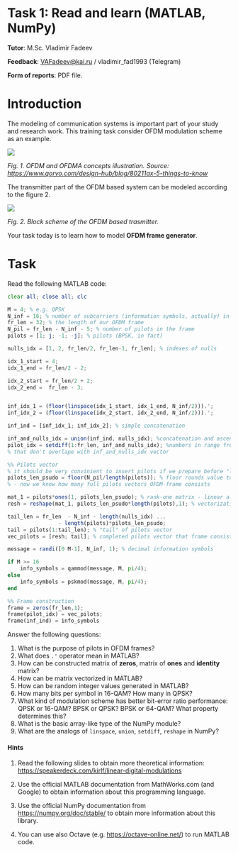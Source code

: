 # Task 1: Read and learn (MATLAB, NumPy)

**Tutor**: M.Sc. Vladimir Fadeev

**Feedback**: VAFadeev@kai.ru / vladimir_fad1993 (Telegram)

**Form of reports**: PDF file.

# Introduction

The modeling of communication systems is important part of your study and research work. This training task consider OFDM modulation scheme as an example.

![](https://www.qorvo.com/-/media/images/qorvopublic/blog/2017/80211ax/ofdm-vs-ofdma-trucks_4.jpg?la=en&hash=BF9CF410721AB0FF30BA400B34AEFAEC4F8ABC76)

*Fig. 1. OFDM and OFDMA concepts illustration. Source: https://www.qorvo.com/design-hub/blog/80211ax-5-things-to-know* 

The transmitter part of the OFDM based system can be modeled according to the figure 2.

![](https://habrastorage.org/getpro/habr/post_images/129/5f3/278/1295f327898f65e98bb1499772dc0b87.png)

*Fig. 2. Block scheme of the OFDM based trasmitter.*

Your task today is to learn how to model **OFDM frame generator**.

# Task
 
Read the following MATLAB code:

```octave
clear all; close all; clc

M = 4; % e.g. QPSK 
N_inf = 16; % number of subcarriers (information symbols, actually) in the frame
fr_len = 32; % the length of our OFDM frame
N_pil = fr_len - N_inf - 5; % number of pilots in the frame
pilots = [1; j; -1; -j]; % pilots (BPSK, in fact)

nulls_idx = [1, 2, fr_len/2, fr_len-1, fr_len]; % indexes of nulls

idx_1_start = 4;
idx_1_end = fr_len/2 - 2;

idx_2_start = fr_len/2 + 2;
idx_2_end =  fr_len - 3;


inf_idx_1 = (floor(linspace(idx_1_start, idx_1_end, N_inf/2))).'; 
inf_idx_2 = (floor(linspace(idx_2_start, idx_2_end, N_inf/2))).';

inf_ind = [inf_idx_1; inf_idx_2]; % simple concatenation

inf_and_nulls_idx = union(inf_ind, nulls_idx); %concatenation and ascending sorting
pilot_idx = setdiff(1:fr_len, inf_and_nulls_idx); %numbers in range from 1 to frame length 
% that don't overlape with inf_and_nulls_idx vector

%% Pilots vector
% it should be very convinient to insert pilots if we prepare before "long-vector"
pilots_len_psudo = floor(N_pil/length(pilots)); % floor rounds value to lower integer
% - now we know how many full pilots vectors OFDM-frame consists

mat_1 = pilots*ones(1, pilots_len_psudo); % rank-one matrix - linear algebra trick
resh = reshape(mat_1, pilots_len_psudo*length(pilots),1); % vectorization - linear algebra trick

tail_len = fr_len  - N_inf - length(nulls_idx) ...
				- length(pilots)*pilots_len_psudo; 
tail = pilots(1:tail_len); % "tail" of pilots vector
vec_pilots = [resh; tail]; % completed pilots vector that frame consists

message = randi([0 M-1], N_inf, 1); % decimal information symbols

if M >= 16
	info_symbols = qammod(message, M, pi/4);
else
	info_symbols = pskmod(message, M, pi/4);
end 

%% Frame construction
frame = zeros(fr_len,1);
frame(pilot_idx) = vec_pilots;
frame(inf_ind) = info_symbols
```

Answer the following questions:

1. What is the purpose of pilots in OFDM frames?
2. What does `.'` operator mean in MATLAB?
3. How can be constructed matrix of **zeros**, matrix of **ones** and **identity** matrix?
4. How can be matrix vectorized in MATLAB?
5. How can be random integer values generated in MATLAB?
6. How many bits per symbol in 16-QAM? How many in QPSK?
7. What kind of modulation scheme has better bit-error ratio performance: QPSK or 16-QAM? BPSK or QPSK? BPSK or 64-QAM? What property determines this?
8. What is the basic array-like type of the NumPy module?
9. What are the analogs of `linspace`, `union`, `setdiff`, `reshape` in NumPy?


#### Hints

1. Read the following slides to obtain more theoretical information: 
https://speakerdeck.com/kirlf/linear-digital-modulations

2. Use the official MATLAB documentation from MathWorks.com (and Google) to obtain information about this programming language.

3. Use the official NumPy documentation from https://numpy.org/doc/stable/ to obtain more information about this library.

4. You can use also Octave (e.g. https://octave-online.net/) to run MATLAB code.
